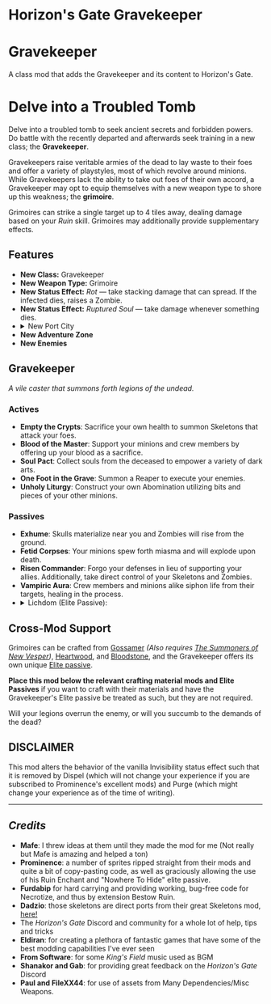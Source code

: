 # Horizon's Gate Gravekeeper

# Gravekeeper
A class mod that adds the Gravekeeper and its content to Horizon's Gate.




# Delve into a Troubled Tomb

Delve into a troubled tomb to seek ancient secrets and forbidden powers. Do battle with the recently departed and afterwards seek training in a new class; the **Gravekeeper**.

Gravekeepers raise veritable armies of the dead to lay waste to their foes and offer a variety of playstyles, most of which revolve around minions. While Gravekeepers lack the ability to take out foes of their own accord, a Gravekeeper may opt to equip themselves with a new weapon type to shore up this weakness; the **grimoire**.

Grimoires can strike a single target up to 4 tiles away, dealing damage based on your *Ruin* skill. Grimoires may additionally provide supplementary effects.

## Features
- **New Class:** Gravekeeper
- **New Weapon Type:** Grimoire
- **New Status Effect:** *Rot* — take stacking damage that can spread. If the infected dies, raises a Zombie.
- **New Status Effect:** *Ruptured Soul* — take damage whenever something dies.
- <details><summary>New Port City</summary> (Located at X 247, Y 373)</details>
- **New Adventure Zone**
- **New Enemies**

## Gravekeeper
*A vile caster that summons forth legions of the undead.*

### Actives
- **Empty the Crypts**: Sacrifice your own health to summon Skeletons that attack your foes.
- **Blood of the Master**: Support your minions and crew members by offering up your blood as a sacrifice.
- **Soul Pact**: Collect souls from the deceased to empower a variety of dark arts.
- **One Foot in the Grave**: Summon a Reaper to execute your enemies.
- **Unholy Liturgy**: Construct your own Abomination utilizing bits and pieces of your other minions.

### Passives
- **Exhume**: Skulls materialize near you and Zombies will rise from the ground.
- **Fetid Corpses**: Your minions spew forth miasma and will explode upon death.
- **Risen Commander**: Forgo your defenses in lieu of supporting your allies. Additionally, take direct control of your Skeletons and Zombies.
- **Vampiric Aura**: Crew members and minions alike siphon life from their targets, healing in the process.
- <details><summary>Lichdom (Elite Passive):</summary> Rise once more upon death, becoming a powerful Lich.</details>

## Cross-Mod Support
Grimoires can be crafted from [Gossamer](https://steamcommunity.com/sharedfiles/filedetails/?id=2975431040) *(Also requires [The Summoners of New Vesper](https://steamcommunity.com/sharedfiles/filedetails/?id=2864331568))*, [Heartwood](https://steamcommunity.com/sharedfiles/filedetails/?id=2667588820), and [Bloodstone](https://steamcommunity.com/sharedfiles/filedetails/?id=2870452778), and the Gravekeeper offers its own unique [Elite passive](https://steamcommunity.com/sharedfiles/filedetails/?id=3044437113).

**Place this mod below the relevant crafting material mods and Elite Passives** if you want to craft with their materials and have the Gravekeeper's Elite passive be treated as such, but they are not required.

Will your legions overrun the enemy, or will you succumb to the demands of the dead?

## DISCLAIMER
This mod alters the behavior of the vanilla Invisibility status effect such that it is removed by Dispel (which will not change your experience if you are subscribed to Prominence's excellent mods) and Purge (which might change your experience as of the time of writing). 

---

## *Credits*
- **Mafe**: I threw ideas at them until they made the mod for me (Not really but Mafe is amazing and helped a ton)
- **Prominence**: a number of sprites ripped straight from their mods and quite a bit of copy-pasting code, as well as graciously allowing the use of his Ruin Enchant and "Nowhere To Hide" elite passive.
- **Furdabip** for hard carrying and providing working, bug-free code for Necrotize, and thus by extension Bestow Ruin.
- **Dadzio**: those skeletons are direct ports from their great Skeletons mod, [here!](https://steamcommunity.com/sharedfiles/filedetails/?id=2670522662)
- The *Horizon's Gate* Discord and community for a whole lot of help, tips and tricks
- **Eldiran**: for creating a plethora of fantastic games that have some of the best modding capabilities I've ever seen
- **From Software**: for some *King's Field* music used as BGM
- **Shanakor and Gab**: for providing great feedback on the *Horizon's Gate* Discord
- **Paul and FileXX44**: for use of assets from Many Dependencies/Misc Weapons.
